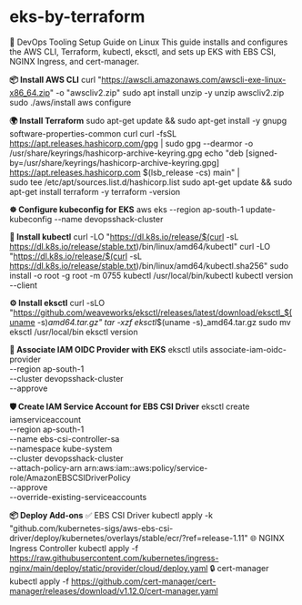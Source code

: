 # eks-by-terraform
🔧 DevOps Tooling Setup Guide on Linux
This guide installs and configures the AWS CLI, Terraform, kubectl, eksctl, and sets up EKS with EBS CSI, NGINX Ingress, and cert-manager.

**📦 Install AWS CLI**
curl "https://awscli.amazonaws.com/awscli-exe-linux-x86_64.zip" -o "awscliv2.zip"
sudo apt install unzip -y
unzip awscliv2.zip
sudo ./aws/install
aws configure


**🌍 Install Terraform**
sudo apt-get update && sudo apt-get install -y gnupg software-properties-common curl
curl -fsSL https://apt.releases.hashicorp.com/gpg | sudo gpg --dearmor -o /usr/share/keyrings/hashicorp-archive-keyring.gpg
echo "deb [signed-by=/usr/share/keyrings/hashicorp-archive-keyring.gpg] https://apt.releases.hashicorp.com $(lsb_release -cs) main" | \
sudo tee /etc/apt/sources.list.d/hashicorp.list
sudo apt-get update && sudo apt-get install terraform -y
terraform -version

**☸️ Configure kubeconfig for EKS**
aws eks --region ap-south-1 update-kubeconfig --name devopsshack-cluster

**🧰 Install kubectl**
curl -LO "https://dl.k8s.io/release/$(curl -sL https://dl.k8s.io/release/stable.txt)/bin/linux/amd64/kubectl"
curl -LO "https://dl.k8s.io/release/$(curl -sL https://dl.k8s.io/release/stable.txt)/bin/linux/amd64/kubectl.sha256"
sudo install -o root -g root -m 0755 kubectl /usr/local/bin/kubectl
kubectl version --client

**⚙️ Install eksctl**
curl -sLO "https://github.com/weaveworks/eksctl/releases/latest/download/eksctl_$(uname -s)_amd64.tar.gz"
tar -xzf eksctl_$(uname -s)_amd64.tar.gz
sudo mv eksctl /usr/local/bin
eksctl version

**🔐 Associate IAM OIDC Provider with EKS**
eksctl utils associate-iam-oidc-provider \
  --region ap-south-1 \
  --cluster devopsshack-cluster \
  --approve
  
**🛡️ Create IAM Service Account for EBS CSI Driver**
eksctl create iamserviceaccount \
  --region ap-south-1 \
  --name ebs-csi-controller-sa \
  --namespace kube-system \
  --cluster devopsshack-cluster \
  --attach-policy-arn arn:aws:iam::aws:policy/service-role/AmazonEBSCSIDriverPolicy \
  --approve \
  --override-existing-serviceaccounts
  
**📦 Deploy Add-ons**
✅ EBS CSI Driver
kubectl apply -k "github.com/kubernetes-sigs/aws-ebs-csi-driver/deploy/kubernetes/overlays/stable/ecr/?ref=release-1.11"
🌐 NGINX Ingress Controller
kubectl apply -f https://raw.githubusercontent.com/kubernetes/ingress-nginx/main/deploy/static/provider/cloud/deploy.yaml
🔒 cert-manager
kubectl apply -f https://github.com/cert-manager/cert-manager/releases/download/v1.12.0/cert-manager.yaml

